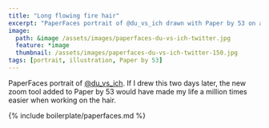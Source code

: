 ```yaml
---
title: "Long flowing fire hair"
excerpt: "PaperFaces portrait of @du_vs_ich drawn with Paper by 53 on an iPad."
image: 
  path: &image /assets/images/paperfaces-du-vs-ich-twitter.jpg 
  feature: *image
  thumbnail: /assets/images/paperfaces-du-vs-ich-twitter-150.jpg
tags: [portrait, illustration, Paper by 53]
---
```


PaperFaces portrait of [@du_vs_ich](https://twitter.com/du_vs_ich). If I drew this two days later, the new zoom tool added to Paper by 53 would have made my life a million times easier when working on the hair.

{% include boilerplate/paperfaces.md %}
